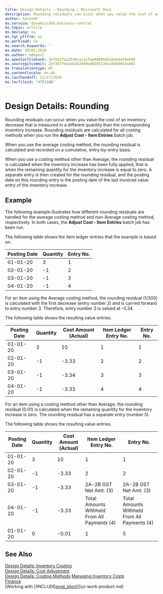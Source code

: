 ```yaml
---
title: Design Details - Rounding | Microsoft Docs
description: Rounding residuals can occur when you value the cost of an inventory decrease that is measured in a different quantity than the corresponding inventory increase. Rounding residuals are calculated for all costing methods when you run the **Adjust Cost - Item Entries** batch job.
author: SorenGP
ms.service: dynamics365-business-central
ms.topic: article
ms.devlang: na
ms.tgt_pltfrm: na
ms.workload: na
ms.search.keywords: ''
ms.date: 10/01/2020
ms.author: edupont
ms.openlocfilehash: 16f8a37a22540caca2faa84005db16a9da59e098
ms.sourcegitcommit: 2e7307fbe1eb3b34d0ad9356226a19409054a402
ms.translationtype: HT
ms.contentlocale: en-AU
ms.lasthandoff: 12/17/2020
ms.locfileid: "4751188"
---
```

# <a name="design-details-rounding"></a>Design Details: Rounding
Rounding residuals can occur when you value the cost of an inventory decrease that is measured in a different quantity than the corresponding inventory increase. Rounding residuals are calculated for all costing methods when you run the **Adjust Cost - Item Entries** batch job.  

 When you use the average costing method, the rounding residual is calculated and recorded on a cumulative, entry-by-entry basis.  

 When you use a costing method other than Average, the rounding residual is calculated when the inventory increase has been fully applied, that is when the remaining quantity for the inventory increase is equal to zero. A separate entry is then created for the rounding residual, and the posting date on this rounding entry is the posting date of the last invoiced value entry of the inventory increase.  

## <a name="example"></a>Example  
 The following example illustrates how different rounding residuals are handled for the average costing method and non-Average costing method, respectively. In both cases, the **Adjust Cost - Item Entries** batch job has been run.  

 The following table shows the item ledger entries that the example is based on.  

|Posting Date|Quantity|Entry No.|  
|------------------|--------------|---------------|  
|01-01-20|3|1|  
|02-01-20|-1|2|  
|03-01-20|-1|3|  
|04-01-20|-1|4|  

 For an item using the Average costing method, the rounding residual (1/300) is calculated with the first decrease (entry number 2) and is carried forward to entry number 3. Therefore, entry number 3 is valued at –3.34.  

 The following table shows the resulting value entries.  

|Posting Date|Quantity|Cost Amount (Actual)|Item Ledger Entry No.|Entry No.|  
|------------------|--------------|----------------------------|---------------------------|---------------|  
|01-01-20|3|10|1|1|  
|02-01-20|-1|-3.33|2|2|  
|03-01-20|-1|-3.34|3|3|  
|04-01-20|-1|-3.33|4|4|  

 For an item using a costing method other than Average, the rounding residual (0.01) is calculated when the remaining quantity for the inventory increase is zero. The rounding residual has a separate entry (number 5).  

 The following table shows the resulting value entries.  

|Posting Date|Quantity|Cost Amount (Actual)|Item Ledger Entry No.|Entry No.|  
|------------------|--------------|----------------------------|---------------------------|---------------|  
|01-01-20|3|10|1|1|  
|02-01-20|-1|-3.33|2|2|  
|03-01-20|-1|-3.33|2A-2B GST Net Amt. (3)|2A-2B GST Net Amt. (3)|  
|04-01-20|-1|-3.33|Total Amounts Withheld From All Payments (4)|Total Amounts Withheld From All Payments (4)|  
|01-01-20|0|-0.01|1|5|  

## <a name="see-also"></a>See Also  
 [Design Details: Inventory Costing](design-details-inventory-costing.md)   
 [Design Details: Cost Adjustment](design-details-cost-adjustment.md)   
 [Design Details: Costing Methods](design-details-costing-methods.md) [Managing Inventory Costs](finance-manage-inventory-costs.md)  
 [Finance](finance.md)  
 [Working with [!INCLUDE[prod_short](includes/prod_short.md)]](ui-work-product.md)
